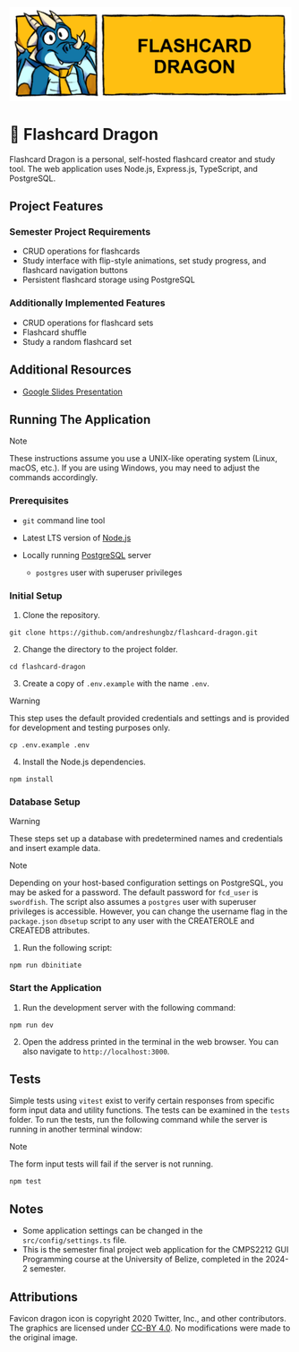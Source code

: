 ![Flashcard Dragon Header](assets/header.png)

# 🐉 Flashcard Dragon

Flashcard Dragon is a personal, self-hosted flashcard creator and study tool. The web application uses Node.js, Express.js, TypeScript, and PostgreSQL.

## Project Features

### Semester Project Requirements

- CRUD operations for flashcards
- Study interface with flip-style animations, set study progress, and flashcard navigation buttons
- Persistent flashcard storage using PostgreSQL

### Additionally Implemented Features

- CRUD operations for flashcard sets
- Flashcard shuffle
- Study a random flashcard set

## Additional Resources

- [Google Slides Presentation](https://docs.google.com/presentation/d/1PDnU__wb4es-s9-fmoOAFeSx_LbUgAsjoR2lq4ACaLU/edit?usp=sharing)

## Running The Application

> [!NOTE]
> These instructions assume you use a UNIX-like operating system (Linux, macOS, etc.). If you are using Windows, you may need to adjust the commands accordingly.

### Prerequisites

- `git` command line tool
- Latest LTS version of [Node.js](https://nodejs.org/en)
- Locally running [PostgreSQL](https://www.postgresql.org/) server

  - `postgres` user with superuser privileges

### Initial Setup

1. Clone the repository.

```
git clone https://github.com/andreshungbz/flashcard-dragon.git
```

2. Change the directory to the project folder.

```
cd flashcard-dragon
```

3. Create a copy of `.env.example` with the name `.env`.

> [!WARNING]
> This step uses the default provided credentials and settings and is provided for development and testing purposes only.

```
cp .env.example .env
```

4. Install the Node.js dependencies.

```
npm install
```

### Database Setup

> [!WARNING]
> These steps set up a database with predetermined names and credentials and insert example data.

> [!NOTE]
> Depending on your host-based configuration settings on PostgreSQL, you may be asked for a password. The default password for `fcd_user` is `swordfish`. The script also assumes a `postgres` user with superuser privileges is accessible. However, you can change the username flag in the `package.json` `dbsetup` script to any user with the CREATEROLE and CREATEDB attributes.

1. Run the following script:

```
npm run dbinitiate
```

### Start the Application

1. Run the development server with the following command:

```
npm run dev
```

2. Open the address printed in the terminal in the web browser. You can also navigate to `http://localhost:3000`.

## Tests

Simple tests using `vitest` exist to verify certain responses from specific form input data and utility functions. The tests can be examined in the `tests` folder. To run the tests, run the following command while the server is running in another terminal window:

> [!NOTE]
> The form input tests will fail if the server is not running.

```
npm test
```

## Notes

- Some application settings can be changed in the `src/config/settings.ts` file.
- This is the semester final project web application for the CMPS2212 GUI Programming course at the University of Belize, completed in the 2024-2 semester.

## Attributions

Favicon dragon icon is copyright 2020 Twitter, Inc., and other contributors. The graphics are licensed under [CC-BY 4.0](https://creativecommons.org/licenses/by/4.0/). No modifications were made to the original image.
